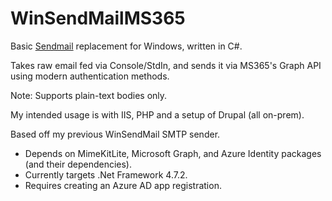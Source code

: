 # WinSendMailMS365
Basic [Sendmail](https://linux.die.net/man/8/sendmail.sendmail) replacement for Windows, written in C#.

Takes raw email fed via Console/StdIn, and sends it via MS365's Graph API using modern authentication methods.

Note: Supports plain-text bodies only.

My intended usage is with IIS, PHP and a setup of Drupal (all on-prem).

Based off my previous WinSendMail SMTP sender.

* Depends on MimeKitLite, Microsoft Graph, and Azure Identity packages (and their dependencies).
* Currently targets .Net Framework 4.7.2.
* Requires creating an Azure AD app registration.

